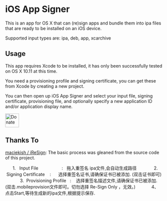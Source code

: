 # iOS App Signer
This is an app for OS X that can (re)sign apps and bundle them into ipa files that are ready to be installed on an iOS device.

Supported input types are: ipa, deb, app, xcarchive

Usage
------
This app requires Xcode to be installed, it has only been successfully tested on OS X 10.11 at this time.

You need a provisioning profile and signing certificate, you can get these from Xcode by creating a new project.

You can then open up iOS App Signer and select your input file, signing certificate, provisioning file, and optionally specify a new application ID and/or application display name.

<a href="https://paypal.me/DanTheMan827" class="donate"><img src="http://dantheman827.github.io/images/donate-button.svg" height="44" alt="Donate"></a>

Thanks To
------
[maciekish / iReSign](https://github.com/maciekish/iReSign): The basic process was gleaned from the source code of this project.

 

      1.   Input File                   :   拖入重签名 ipa文件,会自动生成路径 
      
      2.  Signing Certificate    :      选择重签名证书,请确保证书已被添加. (双击证书即可)
      
      3.  Provisioning Profile   :    选择重签名描述文件,请确保证书已被添加. (双击.mobileprovision文件即可。切勿选择 Re-Sign Only ，无效。)
      
      4、点击Start,等待生成新的ipa文件,根据提示保存.
  

